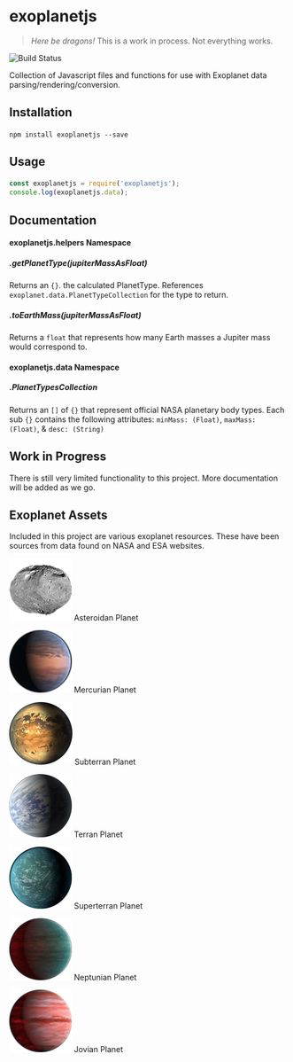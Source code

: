 # exoplanetjs

> *Here be dragons!* This is a work in process. Not everything works. 

![Build Status](https://travis-ci.org/code-for-coffee/exoplanet.js.svg?branch=master)

Collection of Javascript files and functions for use with Exoplanet data parsing/rendering/conversion.

## Installation

`npm install exoplanetjs --save`

## Usage

```javascript
const exoplanetjs = require('exoplanetjs');
console.log(exoplanetjs.data);
```

## Documentation

#### exoplanetjs.helpers Namespace

##### .getPlanetType(_jupiterMassAsFloat_)

Returns an `{}`. the calculated PlanetType. References `exoplanet.data.PlanetTypeCollection` for the type to return.

##### .toEarthMass(_jupiterMassAsFloat_)

Returns a `float` that represents how many Earth masses a Jupiter mass would correspond to.

#### exoplanetjs.data Namespace

##### .PlanetTypesCollection

Returns an `[]` of `{}` that represent official NASA planetary body types. Each sub `{}` contains the following attributes: `minMass: (Float)`, 
                                                                                                                          		`maxMass: (Float)`, & 
                                                                                                                          		`desc: (String)`

## Work in Progress

There is still very limited functionality to this project. More documentation will be added as we go.

## Exoplanet Assets

Included in this project are various exoplanet resources. These have been sources from data found on NASA and ESA websites.

![Asteroidan](assets/img/01_nasa_asteroidan.png) Asteroidan Planet

![Mercurian](assets/img/02_esa_mercurian.png) Mercurian Planet

![Subterran](assets/img/03_nasa_subterran.png) Subterran Planet

![Terran](assets/img/04_nasa_terran.png) Terran Planet

![Superterran](assets/img/05_nasa_superterran.png) Superterran Planet

![Neptunian](assets/img/06_esa_neptunian.png) Neptunian Planet

![Jovian](assets/img/07_hot_jupiter_esa.png) Jovian Planet
